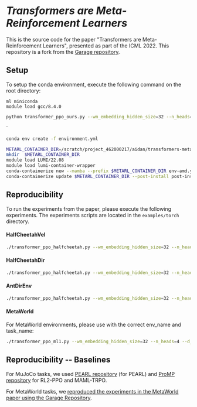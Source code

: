 # _Transformers are Meta-Reinforcement Learners_

This is the source code for the paper "Transformers are Meta-Reinforcement Learners", presented as part of the ICML 2022. This repository is a fork from the [Garage repository](https://github.com/rlworkgroup/garage).


## Setup
To setup the conda environment, execute the following command on the root directory:

```
ml miniconda
module load gcc/8.4.0
```

``` sh
python transformer_ppo_ours.py --wm_embedding_hidden_size=32 --n_heads=16 --d_model=128 --layers=4 --wm_size=5 --em_size=5 --dim_ff=512 --meta_batch_size=20 --episode_per_task=2 --discount=0.9 --gae_lambda=0.8 --lr_clip_range=0.1 --policy_lr=3e-05 --vf_lr=0.00025 --minibatch_size=256 --max_opt_epochs=10 --policy_ent_coeff=0.0 --entropy_method=regularized --architecture=Encoder  --policy_head_input=latest_memory --attn_type=1 --pre_lnorm --init_params --use_softplus_entropy --gating=residual --learn_std  --init_std=0.2  --tfixup --remove_ln --n_epochs=2500 --policy_lr_schedule=decay --decay_epoch_init=100 --decay_epoch_end=750 --min_lr_factor=0.1 --env_name=HalfCheetahV2 --seed=1
```

`

```sh
conda env create -f environment.yml
```

```sh
METARL_CONTAINER_DIR=/scratch/project_462000217/aidan/transformers-metarl/container
mkdir  $METARL_CONTAINER_DIR
module load LUMI/22.08
module load lumi-container-wrapper
conda-containerize new --mamba --prefix $METARL_CONTAINER_DIR env-amd.yaml
conda-containerize update $METARL_CONTAINER_DIR --post-install post-install.txt
```

## Reproducibility
To run the experiments from the paper, please execute the following experiments. The experiments scripts are located in the `examples/torch` directory.

#### HalfCheetahVel
```sh
./transformer_ppo_halfcheetah.py --wm_embedding_hidden_size=32 --n_heads=16 --d_model=128 --layers=4 --wm_size=5 --em_size=5 --dim_ff=512 --meta_batch_size=20 --episode_per_task=2 --discount=0.9 --gae_lambda=0.8 --lr_clip_range=0.1 --policy_lr=3e-05 --vf_lr=0.00025 --minibatch_size=256 --max_opt_epochs=10 --policy_ent_coeff=0.0 --entropy_method=regularized --architecture=Encoder  --policy_head_input=latest_memory --attn_type=1 --pre_lnorm --init_params --use_softplus_entropy --gating=residual --learn_std  --init_std=0.2  --tfixup --remove_ln --n_epochs=2500 --policy_lr_schedule=decay --decay_epoch_init=100 --decay_epoch_end=750 --min_lr_factor=0.1 --env_name=HalfCheetahVelEnv
```

#### HalfCheetahDir

```sh
./transformer_ppo_halfcheetah.py --wm_embedding_hidden_size=32 --n_heads=16 --d_model=128 --layers=4 --wm_size=5 --em_size=5 --dim_ff=512 --meta_batch_size=20 --episode_per_task=2 --discount=0.9 --gae_lambda=0.8 --lr_clip_range=0.2 --policy_lr=3e-05 --vf_lr=3e-05 --minibatch_size=256 --max_opt_epochs=10 --policy_ent_coeff=0.0 --entropy_method=regularized --architecture=Encoder --policy_head_input=latest_memory --init_std=0.5 --remove_ln --tfixup --learn_std --pre_lnorm --init_params --use_softplus_entropy --policy_lr_schedule=decay --vf_lr_schedule=decay --share_network --decay_epoch_init=100 --decay_epoch_end=3700 --min_lr_factor=0.0001 --policy_head_type=Default --env_name=HalfCheetahDirEnv
```



#### AntDirEnv

```sh
./transformer_ppo_halfcheetah.py --wm_embedding_hidden_size=32 --n_heads=16 --d_model=128 --layers=4 --wm_size=5 --em_size=5 --dim_ff=512 --meta_batch_size=20 --episode_per_task=2 --discount=0.92 --gae_lambda=0.8 --lr_clip_range=0.2 --policy_lr=3e-05 --vf_lr=3e-05 --minibatch_size=256 --max_opt_epochs=10 --policy_ent_coeff=0.0 --entropy_method=regularized --architecture=Encoder --policy_head_input=latest_memory --init_std=0.5 --remove_ln --tfixup --learn_std --pre_lnorm --init_params --use_softplus_entropy --policy_lr_schedule=decay --vf_lr_schedule=decay --share_network --decay_epoch_init=500 --decay_epoch_end=3500 --min_lr_factor=0.0001 --policy_head_type=Default --output_weights_scale=0.01 --env_name=AntDirEnv
```

#### MetaWorld

For MetaWorld environments, please use with the correct env_name and task_name:

```sh
./transformer_ppo_ml1.py --wm_embedding_hidden_size=32 --n_heads=4 --d_model=32 --layers=4 --wm_size=5 --em_size=5 --dim_ff=128 --meta_batch_size=25 --episode_per_task=10 --discount=0.9 --gae_lambda=0.95 --lr_clip_range=0.2 --policy_lr=5e-05 --vf_lr=5e-05 --minibatch_size=32 --max_opt_epochs=10 --policy_ent_coeff=0.0 --entropy_method=regularized --architecture=Encoder --policy_head_input=latest_memory --init_std=1.0 --remove_ln --tfixup --learn_std --pre_lnorm --init_params --use_softplus_entropy --policy_lr_schedule=no_schedule --vf_lr_schedule=no_schedule --decay_epoch_init=500 --decay_epoch_end=3500 --min_lr_factor=0.0001 --policy_head_type=Default --output_weights_scale=0.01 --env_name=<env_name> --task_name=<task_name> --max_episode_length=500
```


## Reproducibility -- Baselines

For MuJoCo tasks, we used [PEARL repository](https://github.com/katerakelly/oyster) (for PEARL) and [ProMP repository](https://github.com/jonasrothfuss/ProMP) for RL2-PPO and MAML-TRPO.

For MetaWorld tasks, we [reproduced the experiments in the MetaWorld paper using the Garage Repository](https://github.com/rlworkgroup/garage/pull/2287).
